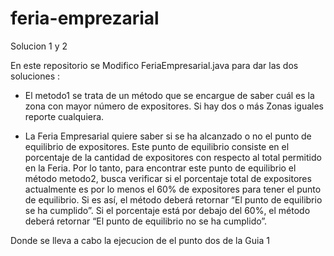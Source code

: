 # feria-emprezarial
Solucion 1 y 2 


En este repositorio se Modifico FeriaEmpresarial.java para dar las dos soluciones :



- El metodo1 se trata de un método que se encargue de saber cuál es la zona con
mayor número de expositores. Si hay dos o más Zonas iguales reporte cualquiera.


- La Feria Empresarial quiere saber si se ha alcanzado o no el punto de equilibrio de
expositores. Este punto de equilibrio consiste en el porcentaje de la cantidad de
expositores con respecto al total permitido en la Feria. Por lo tanto, para encontrar
este punto de equilibrio el método metodo2, busca verificar si el porcentaje total
de expositores actualmente es por lo menos el 60% de expositores para tener el
punto de equilibrio. Si es así, el método deberá retornar “El punto de
equilibrio se ha cumplido”. Si el porcentaje está por debajo del 60%, el
método deberá retornar “El punto de equilibrio no se ha
cumplido”.


Donde se lleva a cabo la ejecucion de el punto dos de la Guia 1
